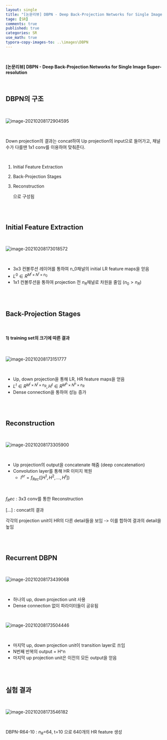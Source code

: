 ```yaml
---
layout: single
title: "[논문리뷰] DBPN - Deep Back-Projection Networks for Single Image Super-resolution"
tage: [SR]
comments: true
published: true
categories: SR
use_math: true
typora-copy-images-to: ..\images\DBPN
---
```


<br/>

**[논문리뷰] DBPN - Deep Back-Projection Networks for Single Image Super-resolution**

<br/>

## DBPN의 구조

<br/>

![image-20210208172904595](/images/DBPN/image-20210208172904595.png)

<br/>

Down projection의 결과는 concat하여 Up projection의 input으로 들어가고, 채널수가 다를땐 1x1 conv를 이용하여 맞춰준다.

<br/>

1. Initial Feature Extraction

2. Back-Projection Stages

3. Reconstruction

   으로 구성됨

<br/>

<br/>

## **Initial Feature Extraction**

<br/>

![image-20210208173018572](/images/DBPN/image-20210208173018572.png)

<br/>

- 3x3 컨볼루션 레이어를 통하여 n_0채널의 initial LR feature maps을 얻음 
- $L^0∈R^{M^l×N^l×n_0}$
- 1x1 컨볼루션을 통하여 projection 전 $n_R$채널로 차원을 줄임 ($n_0>n_R$)

<br/>

<br/>

## **Back-Projection Stages**

<br/>

#### 1) training set의 크기에 따른 결과

<br/>

![image-20210208173151777](/images/DBPN/image-20210208173151777.png)

<br/>

- Up, down projection을 통해 LR, HR feature maps을 얻음
- $L^t∈R^{M^l×N^l×n_R}, H^t∈R^{M^h×N^h×n_R}$
- Dense connection을 통하여 성능 증가

<br/>

<br/>

## **Reconstruction**

<br/>

![image-20210208173305900](/images/DBPN/image-20210208173305900.png)

<br/>

- Up projection의 output을 concatenate 해줌 (deep concatenation)
- Convolution layer를 통해 HR 이미지 복원
  - $I^{sr}=f_{Rec} ([H^1, H^2,…,H^t])$

<br/>

$f_Rec$ : 3x3 conv를 통한 Reconstruction

[…] : concat의 결과

각각의 projection unit이 HR의 다른 detail들을 보임 -> 이를 합하여 결과의 detail을 높임

<br/>

<br/>

## **Recurrent** **DBPN**

<br/>

![image-20210208173439068](/images/DBPN/image-20210208173439068.png)

<br/>

- 하나의 up, down projection unit 사용
- Dense connection 없이 파라미터들이 공유됨 

<br/>

![image-20210208173504446](/images/DBPN/image-20210208173504446.png)

<br/>

- 마지막 up, down projection unit이 transition layer로 쓰임
- N번째 반복의 output = H^n
- 마지막 up projection unit은 이전의 모든 output을 얻음 

<br/>

<br/>

## 실험 결과

<br/>

![image-20210208173546182](/images/DBPN/image-20210208173546182.png)

<br/>

DBPN-R64-10 : $n_R$=64, t=10 으로 640개의 HR feature 생성